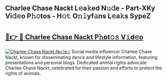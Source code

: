 ## Charlee Chase Nackt L𝚎a𝚔ed N𝚞𝚍e - Part-XKy Vi𝚍𝚎o P𝚑𝚘tos - H𝚘𝚝 O𝚗𝚕yf𝚊ns L𝚎a𝚔s SypeZ

# <h2><a href="http://kf7rp7q.oniu.top/?m=Charlee+Chase+Nackt">🔗👉 🔴 Charlee Chase Nackt P𝚑ot𝚘𝚜 V𝚒d𝚎o</a></h2>

[![Charlee Chase Nackt Nu𝚍e𝚜](https://i.imgur.com/0qMVB7G.gif)](http://kf7rp7q.oniu.top/?m=Charlee+Chase+Nackt)
Social media influencer Charlee Chase Nackt, known for disseminating dance and lifestyle information, featuring presentations and personal blogs. Dedicated animal rights advocate Charlee Chase Nackt, celebrated for their passion and efforts to protect the rights of animals.  
